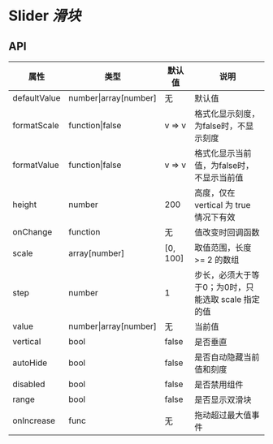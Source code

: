 # Slider *滑块*

<example />

## API

| 属性 | 类型 | 默认值 | 说明 |
| --- | --- | --- | --- |
| defaultValue | number\|array\[number] | 无 | 默认值 |
| formatScale | function\|false | v => v | 格式化显示刻度，为false时，不显示刻度 |
| formatValue | function\|false | v => v | 格式化显示当前值，为false时，不显示当前值 |
| height | number | 200 | 高度，仅在 vertical 为 true 情况下有效 |
| onChange | function | 无 | 值改变时回调函数 |
| scale | array\[number] | \[0, 100] | 取值范围，长度 >= 2 的数组 |
| step | number | 1 | 步长，必须大于等于0；为0时，只能选取 scale 指定的值 |
| value | number\|array\[number] | 无 | 当前值 |
| vertical | bool | false | 是否垂直 |
| autoHide | bool | false | 是否自动隐藏当前值和刻度 |
| disabled | bool | false | 是否禁用组件 |
| range | bool | false | 是否显示双滑块 |
| onIncrease | func | 无 | 拖动超过最大值事件 |
